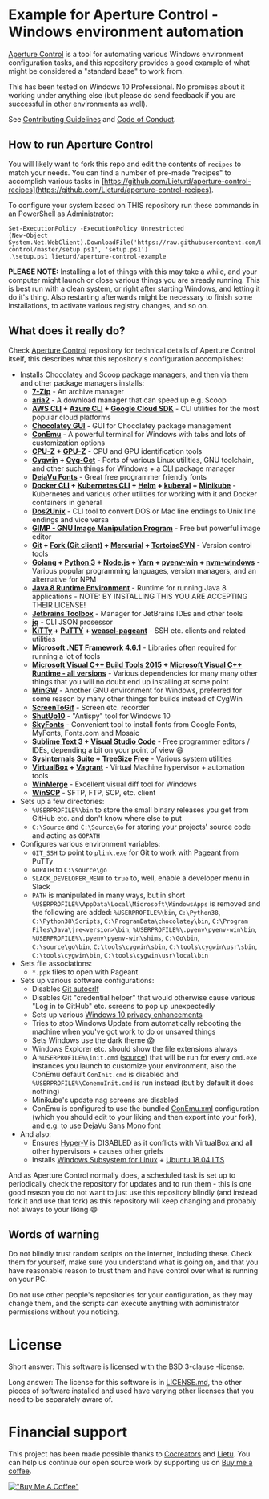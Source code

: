 # Example for Aperture Control - Windows environment automation

[Aperture Control](https://github.com/Lieturd/aperture-control) is a tool for automating various Windows environment configuration tasks, and this repository provides a good example of what might be considered a "standard base" to work from.

This has been tested on Windows 10 Professional. No promises about it working under anything else (but please do send feedback if you are successful in other environments as well).

See [Contributing Guidelines](./CONTRIBUTING.md) and [Code of Conduct](./CODE_OF_CONDUCT.md).

## How to run Aperture Control

You will likely want to fork this repo and edit the contents of `recipes` to match your needs. You can find a number of pre-made "recipes" to accomplish various tasks in [https://github.com/Lieturd/aperture-control-recipes](https://github.com/Lieturd/aperture-control-recipes).

To configure your system based on THIS repository run these commands in an PowerShell as Administrator:

```
Set-ExecutionPolicy -ExecutionPolicy Unrestricted
(New-Object System.Net.WebClient).DownloadFile('https://raw.githubusercontent.com/Lieturd/aperture-control/master/setup.ps1', 'setup.ps1')
.\setup.ps1 lieturd/aperture-control-example
```

**PLEASE NOTE:** Installing a lot of things with this may take a while, and your computer might launch or close various things you are already running. This is best run with a clean system, or right after starting Windows, and letting it do it's thing. Also restarting afterwards might be necessary to finish some installations, to activate various registry changes, and so on.


## What does it really do?

Check [Aperture Control](https://github.com/Lieturd/aperture-control) repository for technical details of Aperture Control itself, this describes what this repository's configuration accomplishes:

 - Installs [Chocolatey](https://chocolatey.org/) and [Scoop](https://scoop.sh) package managers, and then via them and other package managers installs:
    - **[7-Zip](https://www.7-zip.org)** - An archive manager
    - **[aria2](https://aria2.github.io)** - A download manager that can speed up e.g. Scoop
    - **[AWS CLI](https://aws.amazon.com/cli/) + [Azure CLI](https://docs.microsoft.com/en-us/cli/azure/?view=azure-cli-latest) + [Google Cloud SDK](https://cloud.google.com/sdk/)** - CLI utilities for the most popular cloud platforms
    - **[Chocolatey GUI](https://github.com/chocolatey/ChocolateyGUI)** - GUI for Chocolatey package management
    - **[ConEmu](https://conemu.github.io)** - A powerful terminal for Windows with tabs and lots of customization options
    - **[CPU-Z](https://www.cpuid.com/softwares/cpu-z.html) + [GPU-Z](https://www.techpowerup.com/gpuz/)** - CPU and GPU identification tools
    - **[Cygwin](https://www.cygwin.com) + [Cyg-Get](https://chocolatey.org/packages/cyg-get)** - Ports of various Linux utilities, GNU toolchain, and other such things for Windows + a CLI package manager
    - **[DejaVu Fonts](https://dejavu-fonts.github.io)** - Great free programmer friendly fonts
    - **[Docker CLI](https://docs.docker.com/engine/reference/commandline/cli/) + [Kubernetes CLI](https://kubernetes.io/docs/reference/kubectl/overview/) + [Helm](https://helm.sh) + [kubeval](https://github.com/instrumenta/kubeval) + [Minikube](https://github.com/kubernetes/minikube)** - Kubernetes and various other utilities for working with it and Docker containers in general
    - **[Dos2Unix](http://dos2unix.sourceforge.net/)** - CLI tool to convert DOS or Mac line endings to Unix line endings and vice versa
    - **[GIMP - GNU Image Manipulation Program](https://www.gimp.org)** - Free but powerful image editor
    - **[Git](https://git-scm.com) + [Fork (Git client)](https://git-fork.com) + [Mercurial](https://www.mercurial-scm.org) + [TortoiseSVN](https://tortoisesvn.net)** - Version control tools
    - **[Golang](https://golang.org) + [Python 3](https://www.python.org) + [Node.js](https://nodejs.org/) + [Yarn](https://yarnpkg.com/) + [pyenv-win](https://github.com/pyenv-win/pyenv-win) + [nvm-windows](https://github.com/coreybutler/nvm-windows)** - Various popular programming languages, version managers, and an alternative for NPM
    - **[Java 8 Runtime Environment](https://www.oracle.com/technetwork/java/javase/downloads/jre8-downloads-2133155.html)** - Runtime for running Java 8 applications - NOTE: BY INSTALLING THIS YOU ARE ACCEPTING THEIR LICENSE!
    - **[Jetbrains Toolbox](https://www.jetbrains.com/toolbox-app/)** - Manager for JetBrains IDEs and other tools
    - **[jq](https://stedolan.github.io/jq/)** - CLI JSON prosessor
    - **[KiTTy](http://www.9bis.net/kitty/) + [PuTTY](https://putty.org) + [weasel-pageant](https://github.com/vuori/weasel-pageant)** - SSH etc. clients and related utilities
    - **[Microsoft .NET Framework 4.6.1](https://www.microsoft.com/en-us/download/details.aspx?id=49982)** - Libraries often required for running a lot of tools
    - **[Microsoft Visual C++ Build Tools 2015](https://www.microsoft.com/en-us/download/details.aspx?id=48159) + [Microsoft Visual C++ Runtime - all versions](https://support.microsoft.com/en-us/help/2977003/the-latest-supported-visual-c-downloads)** - Various dependencies for many many other things that you will no doubt end up installing at some point
    - **[MinGW](http://mingw.org)** - Another GNU environment for Windows, preferred for some reason by many other things for builds instead of CygWin
    - **[ScreenToGif](https://www.screentogif.com)** - Screen etc. recorder
    - **[ShutUp10](https://www.oo-software.com/en/shutup10)** - "Antispy" tool for Windows 10
    - **[SkyFonts](https://www.monotype.com/products/skyfonts)** - Convenient tool to install fonts from Google Fonts, MyFonts, Fonts.com and Mosaic
    - **[Sublime Text 3](https://www.sublimetext.com/3) + [Visual Studio Code](https://code.visualstudio.com)** - Free programmer editors / IDEs, depending a bit on your point of view 😄
    - **[Sysinternals Suite](https://docs.microsoft.com/en-us/sysinternals/downloads/sysinternals-suite) + [TreeSize Free](https://www.jam-software.com/treesize_free)** - Various system utilities
    - **[VirtualBox](https://www.virtualbox.org) + [Vagrant](https://www.vagrantup.com)** - Virtual Machine hypervisor + automation tools
    - **[WinMerge](https://winmerge.org)** - Excellent visual diff tool for Windows
    - **[WinSCP](https://winscp.net/eng/index.php)** - SFTP, FTP, SCP, etc. client
 - Sets up a few directories:
    - `%USERPROFILE%\bin` to store the small binary releases you get from GitHub etc. and don't know where else to put
    - `C:\Source` and `C:\Source\Go` for storing your projects' source code and acting as `GOPATH`
 - Configures various environment variables:
    - `GIT_SSH` to point to `plink.exe` for Git to work with Pageant from PuTTy
    - `GOPATH` to `C:\source\go`
    - `SLACK_DEVELOPER_MENU` to `true` to, well, enable a developer menu in Slack
    - `PATH` is manipulated in many ways, but in short `%USERPROFILE%\AppData\Local\Microsoft\WindowsApps` is removed and the following are added: `%USERPROFILE%\bin`, `C:\Python38`, `C:\Python38\Scripts`, `C:\ProgramData\chocolatey\bin`, `C:\Program Files\Java\jre<version>\bin`, `%USERPROFILE%\.pyenv\pyenv-win\bin`, `%USERPROFILE%\.pyenv\pyenv-win\shims`, `C:\Go\bin`, `C:\source\go\bin`, `C:\tools\cygwin\sbin`, `C:\tools\cygwin\usr\sbin`, `C:\tools\cygwin\bin`, `C:\tools\cygwin\usr\local\bin`
 - Sets file associations:
    - `*.ppk` files to open with Pageant
 - Sets up various software configurations:
    - Disables [Git autocrlf](https://stackoverflow.com/questions/2825428/why-should-i-use-core-autocrlf-true-in-git)
    - Disables Git "credential helper" that would otherwise cause various "Log in to GitHub" etc. screens to pop up unexpectedly
    - Sets up various [Windows 10 privacy enhancements](recipes/201-windows-10-privacy.cmd)
    - Tries to stop Windows Update from automatically rebooting the machine when you've got work to do or unsaved things
    - Sets Windows use the dark theme 😱
    - Windows Explorer etc. should show the file extensions always
    - A `%USERPROFILE%\init.cmd` ([source](files/init.cmd)) that will be run for every `cmd.exe` instances you launch to customize your environment, also the ConEmu default `ConInit.cmd` is disabled and `%USERPROFILE%\ConemuInit.cmd` is run instead (but by default it does nothing)
    - Minikube's update nag screens are disabled
    - ConEmu is configured to use the bundled [ConEmu.xml](files/ConEmu.xml) configuration (which you should edit to your liking and then export into your fork), and e.g. to use DejaVu Sans Mono font
 - And also:
    - Ensures [Hyper-V](https://docs.microsoft.com/en-us/virtualization/hyper-v-on-windows/) is DISABLED as it conflicts with VirtualBox and all other hypervisors + causes other griefs
    - Installs [Windows Subsystem for Linux](https://docs.microsoft.com/en-us/windows/wsl/install-win10) + [Ubuntu 18.04 LTS](https://www.microsoft.com/en-us/p/ubuntu-1804-lts/9n9tngvndl3q?activetab=pivot:overviewtab)

And as Aperture Control normally does, a scheduled task is set up to periodically check the repository for updates and to run them - this is one good reason you do not want to just use this repository blindly (and instead fork it and use that fork) as this repository will keep changing and probably not always to your liking 😄


## Words of warning

Do not blindly trust random scripts on the internet, including these. Check them for yourself, make sure you understand what is going on, and that you have reasonable reason to trust them and have control over what is running on your PC.

Do not use other people's repositories for your configuration, as they may change them, and the scripts can execute anything with administrator permissions without you noticing.


# License

Short answer: This software is licensed with the BSD 3-clause -license.

Long answer: The license for this software is in [LICENSE.md](./LICENSE.md), the other pieces of software installed and used have varying other licenses that you need to be separately aware of.


# Financial support

This project has been made possible thanks to [Cocreators](https://cocreators.ee) and [Lietu](https://lietu.net). You can help us continue our open source work by supporting us on [Buy me a coffee](https://www.buymeacoffee.com/cocreators).

[!["Buy Me A Coffee"](https://www.buymeacoffee.com/assets/img/custom_images/orange_img.png)](https://www.buymeacoffee.com/cocreators)
